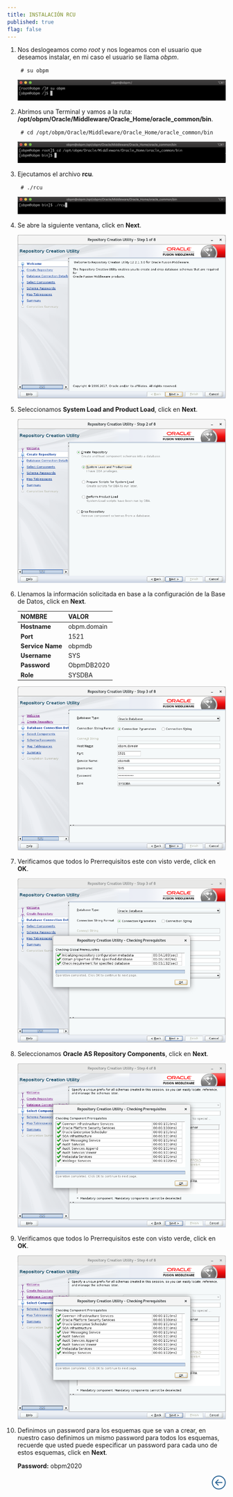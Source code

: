 ```yaml
---
title: INSTALACIÓN RCU
published: true
flag: false 
---
```


1. Nos deslogeamos como *root* y nos logeamos con el usuario que deseamos instalar, en mi caso el usuario se llama *obpm*.

        # su obpm

    ![obpm_1](../assets/obpm/centos/rcu/rcu_1.png)

2. Abrimos una Terminal y vamos a la ruta: **/opt/obpm/Oracle/Middleware/Oracle_Home/oracle_common/bin**.

        # cd /opt/obpm/Oracle/Middleware/Oracle_Home/oracle_common/bin

    ![obpm_2](../assets/obpm/centos/rcu/rcu_2.png)

3. Ejecutamos el archivo **rcu**.

        # ./rcu

    ![obpm_3](../assets/obpm/centos/rcu/rcu_3.png)

4. Se abre la siguiente ventana, click en **Next**. 

    ![obpm_4](../assets/obpm/centos/rcu/rcu_4.png)

5. Seleccionamos **System Load and Product Load**, click en **Next**. 

    ![obpm_5](../assets/obpm/centos/rcu/rcu_5.png)

6. Llenamos la información solicitada en base a la configuración de la Base de Datos, click en **Next**.

    |  NOMBRE          |  VALOR      |
    | ---------------- | ----------- |
    | **Hostname**     | obpm.domain |
    | **Port**         | 1521        |
    | **Service Name** | obpmdb      |
    | **Username**     | SYS         |
    | **Password**     | ObpmDB2020  |
    | **Role**         | SYSDBA      |

    ![obpm_6](../assets/obpm/centos/rcu/rcu_6.png)

7. Verificamos que todos lo Prerrequisitos este con visto verde, click en **OK**.      

    ![obpm_7](../assets/obpm/centos/rcu/rcu_7.png)

8. Seleccionamos **Oracle AS Repository Components**, click en **Next**.   

    ![obpm_8](../assets/obpm/centos/rcu/rcu_8.png)

9. Verificamos que todos lo Prerrequisitos este con visto verde, click en **OK**.   

    ![obpm_9](../assets/obpm/centos/rcu/rcu_9.png)

10. Definimos un password para los esquemas que se van a crear, en nuestro caso definimos un mismo password para todos los esquemas, recuerde que usted puede especificar un password para cada uno de estos esquemas, click en **Next**.

    **Password:** obpm2020



<div align="right">
    <a href="obpm-centos-install">
        <img src="../assets/icons/boton-back.png" title="Instalación OBPM Centos"  />
    </a>
</div>